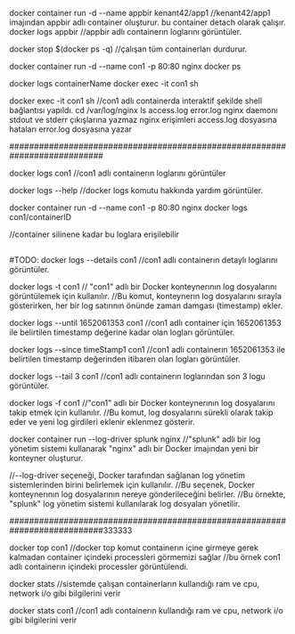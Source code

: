 docker container run -d --name appbir kenant42/app1
//kenant42/app1 imajından appbir adlı container oluşturur. bu container detach olarak çalışır.
docker logs appbir
//appbir adlı containerın loglarını görüntüler.

docker stop $(docker ps -q)
//çalışan tüm containerları durdurur.

docker container run -d --name con1 -p 80:80 nginx
docker ps

docker logs containerName
docker exec -it con1 sh


docker exec -it con1 sh
//con1 adlı containerda interaktif şekilde shell bağlantısı yapıldı.
cd /var/log/nginx
ls
access.log error.log
nginx daemonı stdout ve stderr çıkışlarına yazmaz
nginx erişimleri access.log dosyasına hataları error.log dosyasına yazar



###########################################################################

docker logs con1
//con1 adlı containerın loglarını görüntüler

docker logs --help
//docker logs komutu hakkında yardım görüntüler.

docker container run -d --name con1 -p 80:80 nginx
docker logs con1/containerID

//container silinene kadar bu loglara erişilebilir
##
#TODO: docker logs --details con1
//con1 adlı containerın detaylı loglarını görüntüler.

docker logs -t con1
// "con1" adlı bir Docker konteynerının log dosyalarını görüntülemek için kullanılır. 
//Bu komut, konteynerın log dosyalarını sırayla gösterirken, her bir log satırının önünde zaman damgası (timestamp) ekler.



docker logs --until 1652061353 con1
//con1 adlı container için 1652061353 ile belirtilen timestamp değerine kadar olan logları görüntüler.

docker logs --since timeStamp1 con1
//con1 adlı containerın 1652061353 ile belirtilen timestamp değerinden itibaren olan logları görüntüler.



docker logs --tail 3 con1
//con1 adlı containerın loglarından son 3 logu görüntüler.


docker logs -f con1
//"con1" adlı bir Docker konteynerının log dosyalarını takip etmek için kullanılır. 
//Bu komut, log dosyalarını sürekli olarak takip eder ve yeni log girdileri eklenir eklenmez gösterir.


docker container run --log-driver splunk nginx
//"splunk" adlı bir log yönetim sistemi kullanarak "nginx" adlı bir Docker imajından yeni bir konteyner oluşturur.

//--log-driver seçeneği, Docker tarafından sağlanan log yönetim sistemlerinden birini belirlemek için kullanılır. 
//Bu seçenek, Docker konteynerının log dosyalarının nereye gönderileceğini belirler. 
//Bu örnekte, "splunk" log yönetim sistemi kullanılarak log dosyaları yönetilir.

###########################################################################333333

docker top con1
//docker top komut containerın içine girmeye gerek kalmadan container içindeki processleri görmemizi sağlar
//bu örnek con1 adlı containerın içindeki processler görüntülendi.

docker stats
//sistemde çalışan containerların kullandığı ram ve cpu, network i/o gibi bilgilerini verir

docker stats con1
//con1 adlı containerın kullandığı ram ve cpu, network i/o gibi bilgilerini verir






























